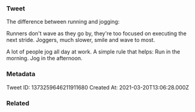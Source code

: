 ### Tweet
The difference between running and jogging:

Runners don't wave as they go by, they're too focused on executing the next stride. Joggers, much slower, smile and wave to most.

A lot of people jog all day at work. A simple rule that helps: Run in the morning. Jog in the afternoon.

### Metadata
Tweet ID: 1373259646211911680
Created At: 2021-03-20T13:06:28.000Z

### Related

